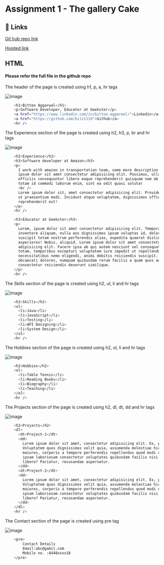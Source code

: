 
# Assignment 1 - The gallery Cake

## 🔗 Links
[Git hub repo link](https://github.com/manasa8910/the-gallery-cake)

[Hoisted link](https://manasa8910.github.io/the-gallery-cake/)


## HTML

#### Please refer the full file in the github repo

The header of the page is created using h1, p, a, hr tags

![image](https://github.com/manasa8910/the-gallery-cake/assets/67619299/1782c7a5-596a-49e4-bf90-f5167cffc47b)

```bash
    <h1>Bittoo Aggarwal</h1>
    <p>Software Developer, Educator at Geekster</p>
    <a href="https://www.linkedin.com/in/bittoo-aggarwal/">Linkedin</a>
    <a href="https://github.com/bitz1119">Github</a>
    <hr />
```

The Experience section of the page is created using h2, h3, p, br and hr tags

![image](https://github.com/manasa8910/the-gallery-cake/assets/67619299/f83f0465-feeb-4ec7-afb2-63adb0f7fd6f)

```bash
    <h2>Experience</h2>
    <h3>Software developer at Amazon</h3>
    <p>
      I work with amazon in transportation team, some more description Lorem
      ipsum dolor sit amet consectetur adipisicing elit. Possimus, ullam! Maxime
      officiis consequuntur libero eaque reprehenderit quisquam nam ab vitae
      totam id commodi laborum enim, sint ea odit quasi soluta!
      <br />
      Lorem ipsum dolor sit, amet consectetur adipisicing elit. Provident iusto
      ut praesentium modi. Incidunt atque voluptatem, dignissimos officiis
      reprehenderit est!
    </p>
    <hr />

    <h3>Educator at Geekster</h3>
    <p>
      Lorem, ipsum dolor sit amet consectetur adipisicing elit. Tempora cum
      inventore aliquam, nulla eos dignissimos ipsum voluptas id, dolores
      suscipit totam nostrum perferendis alias, expedita quaerat distinctio
      asperiores! Nobis, aliquid. Lorem ipsum dolor sit amet consectetur
      adipisicing elit. Facere ipsa ab qui autem nesciunt vel consequatur non
      totam, temporibus excepturi voluptatem iure impedit ut repellendus earum
      necessitatibus nemo eligendi, animi debitis reiciendis suscipit. Unde iure
      obcaecati dolores, numquam quibusdam rerum facilis a quam quos ad ullam
      consectetur reiciendis deserunt similique.
    </p>
    <hr />
```

The Skills section of the page is created using h2, ul, li and hr tags

![image](https://github.com/manasa8910/the-gallery-cake/assets/67619299/4810bffe-6877-4035-a9f6-9f1477f704be)

```bash
    <h2>Skills</h2>
    <ul>
      <li>Java</li>
      <li>JavaScript</li>
      <li>Testing</li>
      <li>API Designing</li>
      <li>System Design</li>
    </ul>
    <hr />
```

The Hobbies section of the page is created using h2, ol, li and hr tags

![image](https://github.com/manasa8910/the-gallery-cake/assets/67619299/5d7e65a0-7601-49ca-992f-1998ba8e9412)

```bash
    <h2>Hobbies</h2>
    <ol>
      <li>Table Tennis</li>
      <li>Reading Books</li>
      <li>Biography</li>
      <li>Teaching</li>
    </ol>
    <hr />
```

The Projects section of the page is created using h2, dl, dt, dd and hr tags

![image](https://github.com/manasa8910/the-gallery-cake/assets/67619299/8cdbc71f-a38d-42f1-9d63-9e672114e7bc)

```bash
    <h2>Projects</h2>
    <dl>
      <dt>Project-1</dt>
      <dd>
        Lorem ipsum dolor sit amet, consectetur adipisicing elit. Ex, provident?
        Voluptatem quos dignissimos velit quia, assumenda molestiae hic,
        maiores, corporis a tempore perferendis repellendus quod modi non quo
        ipsam laboriosam consectetur voluptates quibusdam facilis nisi unde
        libero? Pariatur, recusandae aspernatur.
      </dd>
      <dt>Project-2</dt>
      <dd>
        Lorem ipsum dolor sit amet, consectetur adipisicing elit. Ex, provident?
        Voluptatem quos dignissimos velit quia, assumenda molestiae hic,
        maiores, corporis a tempore perferendis repellendus quod modi non quo
        ipsam laboriosam consectetur voluptates quibusdam facilis nisi unde
        libero? Pariatur, recusandae aspernatur.
      </dd>
    </dl>
    <hr />
```

The Contact section of the page is created using pre tag

![image](https://github.com/manasa8910/the-gallery-cake/assets/67619299/bb6bfbe2-4948-41d8-b6f5-b8240199254a)

```bash
    <pre>
        Contact Details 
        Email:abc@gamil.com 
        Mobile no. :8448xxxx18
    </pre>
```
